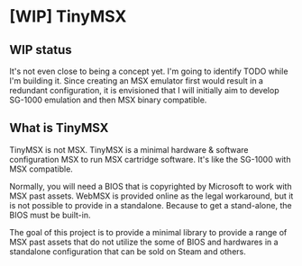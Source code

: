 # [WIP] TinyMSX

## WIP status

It's not even close to being a concept yet.
I'm going to identify TODO while I'm building it.
Since creating an MSX emulator first would result in a redundant configuration, it is envisioned that I will initially aim to develop SG-1000 emulation and then MSX binary compatible.

## What is TinyMSX

TinyMSX is not MSX.
TinyMSX is a minimal hardware & software configuration MSX to run MSX cartridge software.
It's like the SG-1000 with MSX compatible.

Normally, you will need a BIOS that is copyrighted by Microsoft to work with MSX past assets.
WebMSX is provided online as the legal workaround, but it is not possible to provide in a standalone.
Because to get a stand-alone, the BIOS must be built-in.

The goal of this project is to provide a minimal library to provide a range of MSX past assets that do not utilize the some of BIOS and hardwares in a standalone configuration that can be sold on Steam and others.
